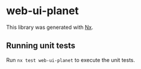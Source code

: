 # web-ui-planet

This library was generated with [Nx](https://nx.dev).

## Running unit tests

Run `nx test web-ui-planet` to execute the unit tests.
